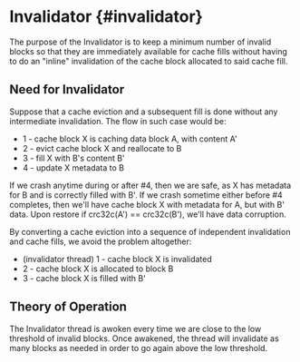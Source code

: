 # Invalidator {#invalidator}

The purpose of the Invalidator is to keep a minimum number of invalid blocks
so that they are immediately available for cache fills without having to do
an "inline" invalidation of the cache block allocated to said cache fill.

## Need for Invalidator

Suppose that a cache eviction and a subsequent fill is done without
any intermediate invalidation. The flow in such case would be:

* 1 - cache block X is caching data block A, with content A'
* 2 - evict cache block X and reallocate to B
* 3 - fill X with B's content B'
* 4 - update X metadata to B

If we crash anytime during or after #4, then we are safe, as X has metadata
for B and is correctly filled with B'.
If we crash sometime either before #4 completes, then we'll have cache block X
with metadata for A, but with B' data.
Upon restore if crc32c(A') == crc32c(B'), we'll have data corruption.

By converting a cache eviction into a sequence of independent invalidation
and cache fills, we avoid the problem altogether:

* (invalidator thread) 1 - cache block X is invalidated
* 2 - cache block X is allocated to block B
* 3 - cache block X is filled with B'

## Theory of Operation

The Invalidator thread is awoken every time we are close to the low threshold
of invalid blocks. Once awakened, the thread will invalidate as many blocks as
needed in order to go again above the low threshold.
